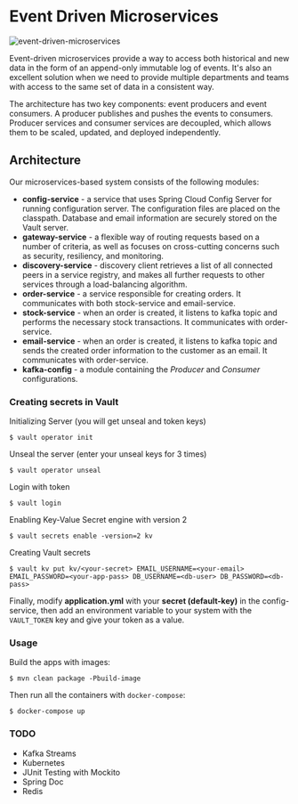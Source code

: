 # Event Driven Microservices

![event-driven-microservices](https://ubeydekara.github.io/microservice-diagram.svg)

Event-driven microservices provide a way to access both historical and new data in the form of an append-only immutable log of events. It's also an excellent solution when we need to provide multiple departments and teams with access to the same set of data in a consistent way.

The architecture has two key components: event producers and event consumers. A producer publishes and pushes the events to consumers. Producer services and consumer services are decoupled, which allows them to be scaled, updated, and deployed independently.

## Architecture

Our microservices-based system consists of the following modules:
- **config-service** - a service that uses Spring Cloud Config Server for running configuration server. The configuration files are placed on the classpath. Database and email information are securely stored on the Vault server.
- **gateway-service** - a flexible way of routing requests based on a number of criteria, as well as focuses on cross-cutting concerns such as security, resiliency, and monitoring.
- **discovery-service** - discovery client retrieves a list of all connected peers in a service registry, and makes all further requests to other services through a load-balancing algorithm.
- **order-service** - a service responsible for creating orders. It communicates with both stock-service and email-service.
- **stock-service** - when an order is created, it listens to kafka topic and performs the necessary stock transactions. It communicates with order-service.
- **email-service** - when an order is created, it listens to kafka topic and sends the created order information to the customer as an email. It communicates with order-service.
- **kafka-config** - a module containing the *Producer* and *Consumer* configurations.

### Creating secrets in Vault

Initializing Server (you will get unseal and token keys)
```shell
$ vault operator init
```

Unseal the server (enter your unseal keys for 3 times)
```shell
$ vault operator unseal
```

Login with token
```shell
$ vault login
```

Enabling Key-Value Secret engine with version 2
```shell
$ vault secrets enable -version=2 kv
```

Creating Vault secrets
```shell
$ vault kv put kv/<your-secret> EMAIL_USERNAME=<your-email> EMAIL_PASSWORD=<your-app-pass> DB_USERNAME=<db-user> DB_PASSWORD=<db-pass>
```

Finally, modify **application.yml** with your **secret (default-key)** in the config-service,
then add an environment variable to your system with the `VAULT_TOKEN` key and give your token as a value.

### Usage

Build the apps with images:
```shell
$ mvn clean package -Pbuild-image
```

Then run all the containers with `docker-compose`:
```shell
$ docker-compose up
```

### TODO
- Kafka Streams
- Kubernetes
- JUnit Testing with Mockito
- Spring Doc
- Redis